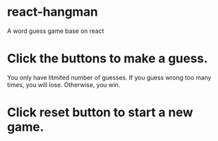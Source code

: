 # react-hangman
A word guess game base on react
# Click the buttons to make a guess.
You only have litmited number of guesses.
If you guess wrong too many times, you will lose.
Otherwise, you win.
# Click reset button to start a new game.
